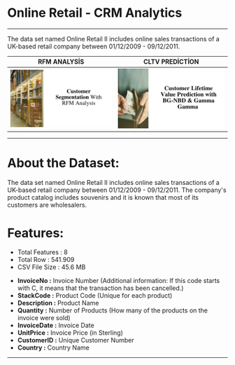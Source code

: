 # Online Retail - CRM Analytics
---
The data set named Online Retail II includes online sales transactions of a UK-based retail company between  01/12/2009 - 09/12/2011.


  RFM ANALYSİS                   |  CLTV PREDİCTİON
:-------------------------:|:-------------------------:
![RFM](https://github.com/TarikKaanKoc/Online-Retail-CRM-Analytics/blob/master/image/image_rfm.jpg?raw=True)   | ![CLTV](https://github.com/TarikKaanKoc/Online-Retail-CRM-Analytics/blob/master/image/image.jpg?raw=True) 

----

# About the Dataset:

The data set named Online Retail II includes online sales transactions of a UK-based retail company between 
01/12/2009 - 09/12/2011. The company's product catalog includes souvenirs and it is known 
that most of its customers are wholesalers.


# Features:

* Total Features : 8
* Total Row : 541.909
*  CSV File Size : 45.6 MB

- **InvoiceNo :** Invoice Number (Additional information: If this code starts with C, it means that the transaction has been cancelled.)
- **StackCode :** Product Code (Unique for each product)
- **Description :** Product Name
- **Quantity :** Number of Products (How many of the products on the invoice were sold)
- **InvoiceDate :** Invoice Date
- **UnitPrice :** Invoice Price (in Sterling)
- **CustomerID :** Unique Customer Number
- **Country :** Country Name

---
